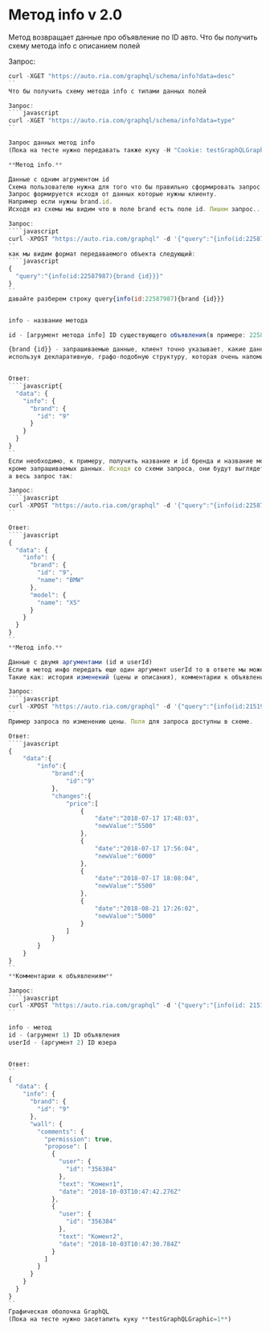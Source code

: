 
Метод info v 2.0
========

Метод возвращает данные про объявление по ID авто.
Что бы получить схему метода info с описанием полей

Запрос: 
````javascript
curl -XGET "https://auto.ria.com/graphql/schema/info?data=desc"
``
Что бы получить схему метода info с типами данных полей

Запрос: 
````javascript
curl -XGET "https://auto.ria.com/graphql/schema/info?data=type"
``

Запрос данных метод info
(Пока на тесте нужно передавать также куку -H "Cookie: testGraphQLGraphic=1")

**Метод info.**

Данные с одним агрументом id
Схема пользователю нужна для того что бы правильно сформировать запрос.
Запрос формируется исходя от данных которые нужны клиенту.
Например если нужны brand.id.
Исходя из схемы мы видим что в поле brand есть поле id. Пишем запрос...

Запрос: 
````javascript
curl -XPOST "https://auto.ria.com/graphql" -d '{"query":"{info(id:22587987){brand {id}}}"}' -H 'Content-Type: application/json' -H 'Cookie: testGraphQLGraphic=1'
``
как мы видим формат передаваемого объекта следующий:
````javascript
{
  "query":"{info(id:22587987){brand {id}}}"
}
``
давайте разберем строку query{info(id:22587987){brand {id}}}


info - название метода

id - [агрумент метода info] ID существующего объявления(в примере: 22587987)

{brand {id}} - запрашиваемые данные, клиент точно указывает, какие данные он хочет получить,
используя декларативную, графо-подобную структуру, которая очень напоминает формат JSON.


Ответ:
````javascript{
  "data": {
    "info": {
      "brand": {
        "id": "9"
      }
    }
  }
}
``
Если необходимо, к примеру, получить название и id бренда и название модели. Все останеться неизменным,
кроме запрашиваемых данных. Исходя со схеми запроса, они будут выглядеть так { brand {id name} model {name} },
а весь запрос так:

Запрос:
````javascript
curl -XPOST "https://auto.ria.com/graphql" -d '{"query":"{info(id:22587987){ brand {id name} model {name} }}"}' -H 'Content-Type: application/json' -H 'Cookie: testGraphQLGraphic=1'
``

Ответ:
````javascript
{
  "data": {
    "info": {
      "brand": {
        "id": "9",
        "name": "BMW"
      },
      "model": {
        "name": "X5"
      }
    }
  }
}
``
**Метод info.** 

Данные с двумя аргументами (id и userId)
Если в метод инфо передать еще один аргумент userId то в ответе мы можем запросить "частную" информацию о объявлении.
Такие как: история изменений (цены и описания), комментарии к объявлению.

Запрос: 
````javascript
curl -XPOST "https://auto.ria.com/graphql" -d '{"query":"{info(id:21519939, userId: 5820722){brand {id} changes {price {date newValue}}}}"}' -H 'Content-Type: application/json' -H 'Cookie: testGraphQLGraphic=1'
``
Пример запроса по изменению цены. Поля для запроса доступны в схеме.

Ответ:
````javascript
{
    "data":{
        "info":{
            "brand":{
                "id":"9"
            },
            "changes":{
                "price":[
                    {
                        "date":"2018-07-17 17:48:03",
                        "newValue":"5500"
                    },
                    {
                        "date":"2018-07-17 17:56:04",
                        "newValue":"6000"
                    },
                    {
                        "date":"2018-07-17 18:08:04",
                        "newValue":"5500"
                    },
                    {
                        "date":"2018-08-21 17:26:02",
                        "newValue":"5000"
                    }
                ]
            }
        }
    }
}
``
**Комментарии к объявлениям**

Запрос:
````javascript
curl -XPOST "https://auto.ria.com/graphql" -d '{"query":"{info(id: 21519939, userId: 5820722) {brand {id}wall{comments{permission propose {user{id} text date}}}}}"}' -H 'Content-Type: application/json' -H 'Cookie: testGraphQLGraphic=1'
``

info - метод
id - (агрумент 1) ID объявления
userId - (аргумент 2) ID юзера


Ответ:
``
{
  "data": {
    "info": {
      "brand": {
        "id": "9"
      },
      "wall": {
        "comments": {
          "permission": true,
          "propose": [
            {
              "user": {
                "id": "356384"
              },
              "text": "Комент1",
              "date": "2018-10-03T10:47:42.276Z"
            },
            {
              "user": {
                "id": "356384"
              },
              "text": "Комент2",
              "date": "2018-10-03T10:47:30.784Z"
            }
          ]
        }
      }
    }
  }
}
``
Графическая оболочка GraphQL
(Пока на тесте нужно засетапить куку **testGraphQLGraphic=1**)

